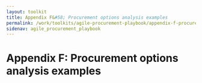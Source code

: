 ```yaml
---
layout: toolkit
title: Appendix F&#58; Procurement options analysis examples
permalink: /work/toolkits/agile-procurement-playbook/appendix-f-procurement-options-analysis-examples/
sidenav: agile_procurement_playbook
---
```


# Appendix F: Procurement options analysis examples
